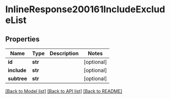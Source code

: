# InlineResponse200161IncludeExcludeList

## Properties
Name | Type | Description | Notes
------------ | ------------- | ------------- | -------------
**id** | **str** |  | [optional] 
**include** | **str** |  | [optional] 
**subtree** | **str** |  | [optional] 

[[Back to Model list]](../README.md#documentation-for-models) [[Back to API list]](../README.md#documentation-for-api-endpoints) [[Back to README]](../README.md)

